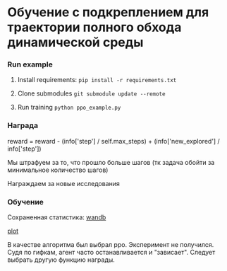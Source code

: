 # Обучение с подкреплением для траектории полного обхода динамической среды




### Run example

1. Install requirements:
`pip install -r requirements.txt`

2. Clone submodules
`git submodule update --remote`

3. Run training
`python ppo_example.py`

### Награда 
reward = reward - (info['step'] / self.max_steps) + (info['new_explored'] / info['step'])

Мы штрафуем за то, что прошло больше шагов (тк задача обойти за минимальное количество шагов)

Награждаем за новые исследования 
### Обучение

Сохраненная статистика: [wandb](https://wandb.ai/yumvolkova/ProdStory-Sensor/runs/7krriods?workspace=user-yumvolkova)

[plot](https://storage.googleapis.com/wandb-production.appspot.com/yumvolkova/ProdStory-Sensor/7krriods/media/videos/gifs_179_a83c13bd630664dd33ca.gif?Expires=1635842317&GoogleAccessId=wandb-production%40appspot.gserviceaccount.com&Signature=KwKK2p0aQN2Tf3INGW%2FIM1eRkn5UtjkKWqO%2BspWnJtAkodw2D%2BHSataLjufsB%2FuxWSt52AnOIo1OVctEKbP1qqSjOK4tt6zHiTVkLOWCl5QUy1Uw0llXE8%2B4UgyEGiSU3sA%2BBiabygtUMCKcDCwWQ662xGL9d8HRCA9npEdieTbQ4rcxMuD6TpFu3uqkFfJqUpLk32sWbFWxgtLl72a5D8WEOyGNrRg17xB6nAmvh7%2BYt3qIfD%2BiDuRctIwqQo3tP6SZHiXfYebOObzUCzC6E94lGVuYlD2x89HVicIkpdWoEmjpEZH6C7WxWaY9ya9B4rMaF7oKztptL9eCxWDRLw%3D%3D)

В качестве алгоритма был выбрал ppo.
Эксперимент не получился. Судя по гифкам, агент часто останавливается и "зависает". Следует выбрать другую функцию награды.

